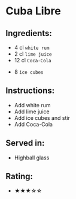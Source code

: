 # Cuba Libre

## Ingredients:
- 4 cl `white rum`
- 2 cl `lime juice` <!-- - 4 `lime wedges` --> <!-- - 0.5 `lime` --> <!-- - 1/2 `lime` -->
- 12 cl `Coca-Cola`
<!-- - 2 dashes `Angostura Aromatic Bitters` -->
- 8 `ice cubes`

## Instructions:
<!-- - Rub lime peel around the glass -->
<!-- - Add Angostura Aromatic Bitters -->
<!-- - Cut off the ends of the lime and slice it lengthwise -->
<!-- - Cut away the pith and slice each half in quarters -->
<!-- - Rub lime peel around the glass -->
<!-- - Muddle the lime -->
- Add white rum
- Add lime juice <!-- - Squeeze and add lime wedges -->
- Add ice cubes and stir
- Add Coca-Cola

## Served in:
- Highball glass

## Rating:
- ★★★☆☆